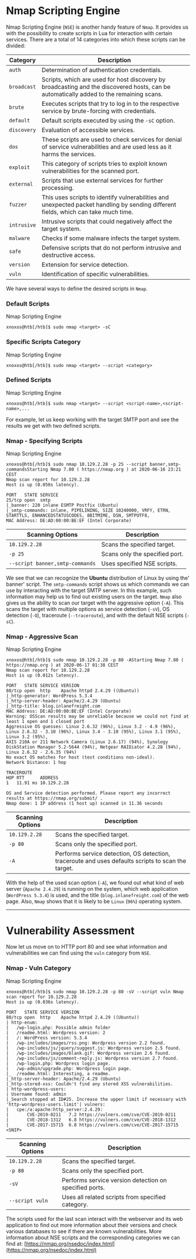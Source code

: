 # Nmap Scripting Engine

Nmap Scripting Engine (`NSE`) is another handy feature of `Nmap`. It provides us with the possibility to create scripts in Lua for interaction with certain services. There are a total of 14 categories into which these scripts can be divided:

| **Category** | **Description** |
| --- | --- |
| `auth` | Determination of authentication credentials. |
| `broadcast` | Scripts, which are used for host discovery by broadcasting and the discovered hosts, can be automatically added to the remaining scans. |
| `brute` | Executes scripts that try to log in to the respective service by brute-forcing with credentials. |
| `default` | Default scripts executed by using the `-sC` option. |
| `discovery` | Evaluation of accessible services. |
| `dos` | These scripts are used to check services for denial of service vulnerabilities and are used less as it harms the services. |
| `exploit` | This category of scripts tries to exploit known vulnerabilities for the scanned port. |
| `external` | Scripts that use external services for further processing. |
| `fuzzer` | This uses scripts to identify vulnerabilities and unexpected packet handling by sending different fields, which can take much time. |
| `intrusive` | Intrusive scripts that could negatively affect the target system. |
| `malware` | Checks if some malware infects the target system. |
| `safe` | Defensive scripts that do not perform intrusive and destructive access. |
| `version` | Extension for service detection. |
| `vuln` | Identification of specific vulnerabilities. |

We have several ways to define the desired scripts in `Nmap`.

### **Default Scripts**

Nmap Scripting Engine

```
xnoxos@htb[/htb]$ sudo nmap <target> -sC

```

### **Specific Scripts Category**

Nmap Scripting Engine

```
xnoxos@htb[/htb]$ sudo nmap <target> --script <category>

```

### **Defined Scripts**

Nmap Scripting Engine

```
xnoxos@htb[/htb]$ sudo nmap <target> --script <script-name>,<script-name>,...

```

For example, let us keep working with the target SMTP port and see the results we get with two defined scripts.

### **Nmap - Specifying Scripts**

Nmap Scripting Engine

```
xnoxos@htb[/htb]$ sudo nmap 10.129.2.28 -p 25 --script banner,smtp-commandsStarting Nmap 7.80 ( https://nmap.org ) at 2020-06-16 23:21 CEST
Nmap scan report for 10.129.2.28
Host is up (0.050s latency).

PORT   STATE SERVICE
25/tcp open  smtp
|_banner: 220 inlane ESMTP Postfix (Ubuntu)
|_smtp-commands: inlane, PIPELINING, SIZE 10240000, VRFY, ETRN, STARTTLS, ENHANCEDSTATUSCODES, 8BITMIME, DSN, SMTPUTF8,
MAC Address: DE:AD:00:00:BE:EF (Intel Corporate)

```

| **Scanning Options** | **Description** |
| --- | --- |
| `10.129.2.28` | Scans the specified target. |
| `-p 25` | Scans only the specified port. |
| `--script banner,smtp-commands` | Uses specified NSE scripts. |

We see that we can recognize the **Ubuntu** distribution of Linux by using the' banner' script. The `smtp-commands` script shows us which commands we can use by interacting with the target SMTP server. In this example, such information may help us to find out existing users on the target. `Nmap` also gives us the ability to scan our target with the aggressive option (`-A`). This scans the target with multiple options as service detection (`-sV`), OS detection (`-O`), traceroute (`--traceroute`), and with the default NSE scripts (`-sC`).

### **Nmap - Aggressive Scan**

Nmap Scripting Engine

```
xnoxos@htb[/htb]$ sudo nmap 10.129.2.28 -p 80 -AStarting Nmap 7.80 ( https://nmap.org ) at 2020-06-17 01:38 CEST
Nmap scan report for 10.129.2.28
Host is up (0.012s latency).

PORT   STATE SERVICE VERSION
80/tcp open  http    Apache httpd 2.4.29 ((Ubuntu))
|_http-generator: WordPress 5.3.4
|_http-server-header: Apache/2.4.29 (Ubuntu)
|_http-title: blog.inlanefreight.com
MAC Address: DE:AD:00:00:BE:EF (Intel Corporate)
Warning: OSScan results may be unreliable because we could not find at least 1 open and 1 closed port
Aggressive OS guesses: Linux 2.6.32 (96%), Linux 3.2 - 4.9 (96%), Linux 2.6.32 - 3.10 (96%), Linux 3.4 - 3.10 (95%), Linux 3.1 (95%), Linux 3.2 (95%),
AXIS 210A or 211 Network Camera (Linux 2.6.17) (94%), Synology DiskStation Manager 5.2-5644 (94%), Netgear RAIDiator 4.2.28 (94%),
Linux 2.6.32 - 2.6.35 (94%)
No exact OS matches for host (test conditions non-ideal).
Network Distance: 1 hop

TRACEROUTE
HOP RTT      ADDRESS
1   11.91 ms 10.129.2.28

OS and Service detection performed. Please report any incorrect results at https://nmap.org/submit/ .
Nmap done: 1 IP address (1 host up) scanned in 11.36 seconds

```

| **Scanning Options** | **Description** |
| --- | --- |
| `10.129.2.28` | Scans the specified target. |
| `-p 80` | Scans only the specified port. |
| `-A` | Performs service detection, OS detection, traceroute and uses defaults scripts to scan the target. |

With the help of the used scan option (`-A`), we found out what kind of web server (`Apache 2.4.29`) is running on the system, which web application (`WordPress 5.3.4`) is used, and the title (`blog.inlanefreight.com`) of the web page. Also, `Nmap` shows that it is likely to be `Linux` (`96%`) operating system.

---

# **Vulnerability Assessment**

Now let us move on to HTTP port 80 and see what information and vulnerabilities we can find using the `vuln` category from `NSE`.

### **Nmap - Vuln Category**

Nmap Scripting Engine

```
xnoxos@htb[/htb]$ sudo nmap 10.129.2.28 -p 80 -sV --script vuln Nmap scan report for 10.129.2.28
Host is up (0.036s latency).

PORT   STATE SERVICE VERSION
80/tcp open  http    Apache httpd 2.4.29 ((Ubuntu))
| http-enum:
|   /wp-login.php: Possible admin folder
|   /readme.html: Wordpress version: 2
|   /: WordPress version: 5.3.4
|   /wp-includes/images/rss.png: Wordpress version 2.2 found.
|   /wp-includes/js/jquery/suggest.js: Wordpress version 2.5 found.
|   /wp-includes/images/blank.gif: Wordpress version 2.6 found.
|   /wp-includes/js/comment-reply.js: Wordpress version 2.7 found.
|   /wp-login.php: Wordpress login page.
|   /wp-admin/upgrade.php: Wordpress login page.
|_  /readme.html: Interesting, a readme.
|_http-server-header: Apache/2.4.29 (Ubuntu)
|_http-stored-xss: Couldn't find any stored XSS vulnerabilities.
| http-wordpress-users:
| Username found: admin
|_Search stopped at ID#25. Increase the upper limit if necessary with 'http-wordpress-users.limit'| vulners:
|   cpe:/a:apache:http_server:2.4.29:
|     	CVE-2019-0211	7.2	https://vulners.com/cve/CVE-2019-0211
|     	CVE-2018-1312	6.8	https://vulners.com/cve/CVE-2018-1312
|     	CVE-2017-15715	6.8	https://vulners.com/cve/CVE-2017-15715
<SNIP>

```

| **Scanning Options** | **Description** |
| --- | --- |
| `10.129.2.28` | Scans the specified target. |
| `-p 80` | Scans only the specified port. |
| `-sV` | Performs service version detection on specified ports. |
| `--script vuln` | Uses all related scripts from specified category. |

The scripts used for the last scan interact with the webserver and its web application to find out more information about their versions and check various databases to see if there are known vulnerabilities. More information about NSE scripts and the corresponding categories we can find at: [https://nmap.org/nsedoc/index.html](https://nmap.org/nsedoc/index.html)